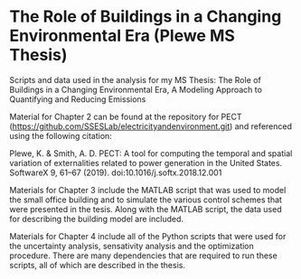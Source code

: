 # The Role of Buildings in a Changing Environmental Era (Plewe MS Thesis)
Scripts and data used in the analysis for my MS Thesis: The Role of Buildings in a Changing Environmental Era, A Modeling Approach to Quantifying and Reducing Emissions

Material for Chapter 2 can be found at the repository for PECT (https://github.com/SSESLab/electricityandenvironment.git) and referenced using the following citation: 

Plewe, K. & Smith, A. D. PECT: A tool for computing the temporal and spatial variation of externalities related to power generation in the United States. SoftwareX 9, 61–67 (2019). doi:10.1016/j.softx.2018.12.001

Materials for Chapter 3 include the MATLAB script that was used to model the small office building and to simulate the various control schemes that were presented in the tesis. Along with the MATLAB script, the data used for describing the building model are included.

Materials for Chapter 4 include all of the Python scripts that were used for the uncertainty analysis, sensativity analysis and the optimization procedure. There are many dependencies that are required to run these scripts, all of which are described in the thesis.

